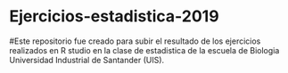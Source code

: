 # Ejercicios-estadistica-2019

#Este repositorio fue creado para subir el resultado de los ejercicios realizados en R studio en la clase de estadistica de la escuela de Biologia Universidad Industrial de Santander (UIS).
